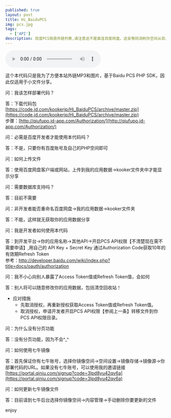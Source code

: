 ```yaml
---
published: true
layout: post
title: Hi_BaiduPCS
img: pcs.jpg
tags: 
  - ['API']
description: 百度PCS简易外链列表,请注意这不是直连百度网盘，这会等同消耗你空间从百度网盘下载相应文件的流量！额，建议使用七牛镜像……
---
```

<audio preload="load" controls="controls"><source src="{{ site.media_url }}风雨无阻.mp3" type="audio/mpeg" /><embed src="http://sablogbae.cdn.duapp.com/mp3/dewplayer.swf?mp3={{ site.file_url }}风雨无阻.mp3&autostart=0&autoreplay=1&volume=90" type="application/x-shockwave-flash" width="185" height="20" quality="high" /></audio>

这个本代码只是我为了方便本站外链MP3和图片，基于Baidu PCS PHP SDK，因此仅适用于小文件分享。

问：我该怎样部署代码？

答：下载代码包[https://code.jd.com/kookerjp/Hi_BaiduPCS/archive/master.zip](https://code.jd.com/kookerjp/Hi_BaiduPCS/archive/master.zip)<br />步骤：[http://qiufupo.jd-app.com/Authorization/](http://qiufupo.jd-app.com/Authorization/)

问：必需是百度开发者才能使用本代码吗？

答：不是，只要你有百度账号及自己的PHP空间即可

问：如何上传文件

答：使用百度网盘客户端或网站，上传到我的应用数据->kooker文件夹中才能显示分享

问：需要数据库支持吗？

答：目前不需要

问：非开发者能否重命名百度网盘->我的应用数据->kooker文件夹

答：不能，这样就无获取你的应用数据分享

问：我是开发者如何使用本代码

答：到开发平台->你的应用名称->其他API->开启PCS API权限【不清楚现在需不需要申请】,用自己的 API Key + Secret Key 通过Authorization Code获取10年的有效期Refresh Token<br />
参考：http://developer.baidu.com/wiki/index.php?title=docs/oauth/authorization

问：我不小心向别人暴露了Access Token值或Refresh Token值，会如何

答：别人将可以随意修改你的应用数据，包括清空回收站！

* 应对措施
    * 先取消授权，再重新授权获取Access Token值或Refresh Token值。
    * 取消授权，申请开发者开启PCS API权限【参阅上一条】转移文件到你PCS API权限目录。

问：为什么没有分页功能

答：没有分页功能，因为不会^_^

问：如何使用七牛镜像

答：首先保证你有七牛账号，选择你镜像空间->空间设置->镜像存储->镜像源->你部署代码的URL。如果没有七牛账号，可以使用我的邀请链接[https://portal.qiniu.com/signup?code=3lpd8yu42qv6a](https://portal.qiniu.com/signup?code=3lpd8yu42qv6a)

问：如何更新七牛镜像文件

答：目前请到七牛后台选择你镜像空间->内容管理->手动删除你要更新的文件

enjoy